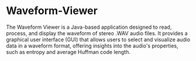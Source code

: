 # Waveform-Viewer

The Waveform Viewer is a Java-based application designed to read, process, and display the waveform of 
stereo .WAV audio files. It provides a graphical user interface (GUI) that allows users to select and 
visualize audio data in a waveform format, offering insights into the audio's properties, such as entropy 
and average Huffman code length.
